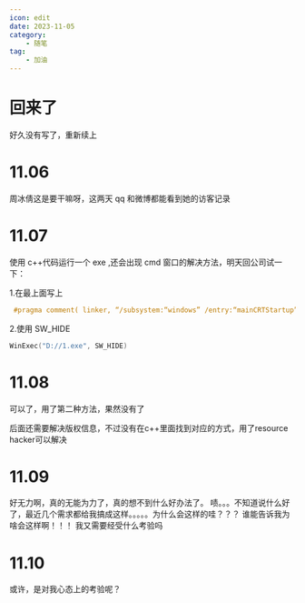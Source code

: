 ```yaml
---
icon: edit
date: 2023-11-05
category:
    - 随笔
tag:
    - 加油
---
```


# 回来了

好久没有写了，重新续上

# 11.06

周冰倩这是要干嘛呀，这两天 qq 和微博都能看到她的访客记录

# 11.07

使用 c++代码运行一个 exe ,还会出现 cmd 窗口的解决方法，明天回公司试一下：

1.在最上面写上

```c++
 #pragma comment( linker, “/subsystem:“windows” /entry:“mainCRTStartup”” )
```

2.使用 SW_HIDE

```c++
WinExec("D://1.exe", SW_HIDE)
```

# 11.08
可以了，用了第二种方法，果然没有了

后面还需要解决版权信息，不过没有在c++里面找到对应的方式，用了resource hacker可以解决

# 11.09
好无力啊，真的无能为力了，真的想不到什么好办法了。
啧。。。不知道说什么好了，最近几个需求都给我搞成这样。。。。。为什么会这样的哇？？？
谁能告诉我为啥会这样啊！！！
我又需要经受什么考验吗

# 11.10
或许，是对我心态上的考验呢？
